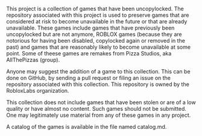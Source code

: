 This project is a collection of games that have been uncopylocked. The repository associated with this project is used to preserve games that are considered at risk to become unavailable in the future or that are already unavailable. These games include games that have previously been uncopylocked but are not anymore, ROBLOX games (because they are notorious for having been disabled, copylocked again or removed in the past) and games that are reasonably likely to become unavailable at some point. Some of theese games are remakes from Pizza Studios, aka AllThePizzas (group).

Anyone may suggest the addition of a game to this collection. This can be done on GitHub, by sending a pull request or filing an issue on the repository associated with this collection. This repository is owned by the RobloxLabs organization.

This collection does not include games that have been stolen or are of a low quality or have almost no content. Such games should not be submitted. One may legitimately use material from any of these games in any project.

A catalog of the games is available in the file named catalog.md.
